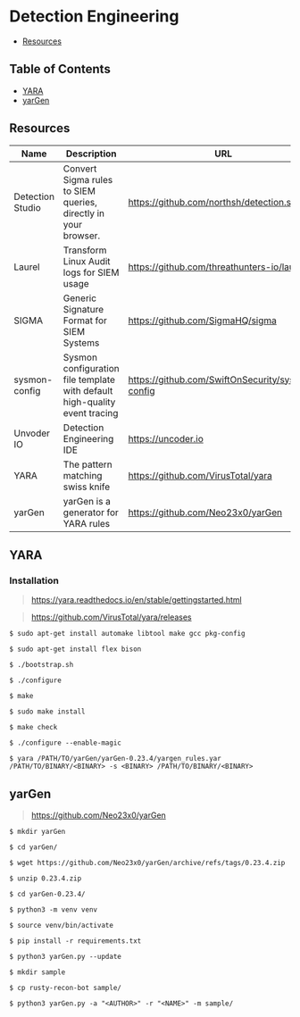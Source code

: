 # Detection Engineering

- [Resources](#resources)

## Table of Contents

- [YARA](#yara)
- [yarGen](#yargen)

## Resources

| Name | Description | URL |
| --- | --- | --- |
| Detection Studio | Convert Sigma rules to SIEM queries, directly in your browser. | https://github.com/northsh/detection.studio |
| Laurel | Transform Linux Audit logs for SIEM usage | https://github.com/threathunters-io/laurel |
| SIGMA | Generic Signature Format for SIEM Systems | https://github.com/SigmaHQ/sigma |
| sysmon-config | Sysmon configuration file template with default high-quality event tracing | https://github.com/SwiftOnSecurity/sysmon-config |
| Unvoder IO | Detection Engineering IDE | https://uncoder.io |
| YARA | The pattern matching swiss knife | https://github.com/VirusTotal/yara |
| yarGen | yarGen is a generator for YARA rules | https://github.com/Neo23x0/yarGen |

## YARA

### Installation

> https://yara.readthedocs.io/en/stable/gettingstarted.html

> https://github.com/VirusTotal/yara/releases

```console
$ sudo apt-get install automake libtool make gcc pkg-config
```

```console
$ sudo apt-get install flex bison
```

```console
$ ./bootstrap.sh
```

```console
$ ./configure
```

```console
$ make
```

```console
$ sudo make install
```

```console
$ make check
```

```console
$ ./configure --enable-magic
```

```console
$ yara /PATH/TO/yarGen/yarGen-0.23.4/yargen_rules.yar /PATH/TO/BINARY/<BINARY> -s <BINARY> /PATH/TO/BINARY/<BINARY>
```

## yarGen

> https://github.com/Neo23x0/yarGen

```console
$ mkdir yarGen
```

```console
$ cd yarGen/
```

```console
$ wget https://github.com/Neo23x0/yarGen/archive/refs/tags/0.23.4.zip
```

```console
$ unzip 0.23.4.zip
```

```console
$ cd yarGen-0.23.4/
```

```console
$ python3 -m venv venv
```

```console
$ source venv/bin/activate
```

```console
$ pip install -r requirements.txt
```

```console
$ python3 yarGen.py --update
```

```console
$ mkdir sample
```

```console
$ cp rusty-recon-bot sample/
```

```console
$ python3 yarGen.py -a "<AUTHOR>" -r "<NAME>" -m sample/
```
